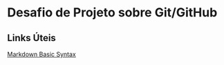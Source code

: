 # Desafio de Projeto sobre Git/GitHub
## Links Úteis
[Markdown Basic Syntax](https://www.markdownguide.org/basic-syntax/)
